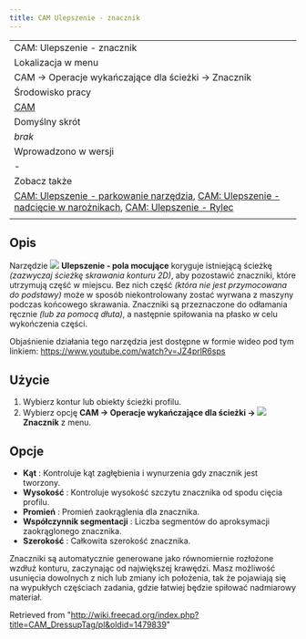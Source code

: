 ```yaml
---
title: CAM Ulepszenie - znacznik
---
```

|  |
| --- |
| CAM: Ulepszenie - znacznik |
| Lokalizacja w menu |
| CAM → Operacje wykańczające dla ścieżki → Znacznik |
| Środowisko pracy |
| [CAM](/CAM_Workbench/pl "CAM Workbench/pl") |
| Domyślny skrót |
| *brak* |
| Wprowadzono w wersji |
| - |
| Zobacz także |
| [CAM: Ulepszenie - parkowanie narzędzia](/CAM_DressupRampEntry/pl "CAM DressupRampEntry/pl"), [CAM: Ulepszenie - nadcięcie w narożnikach](/CAM_DressupDogbone/pl "CAM DressupDogbone/pl"), [CAM: Ulepszenie - Rylec](/CAM_DressupDragKnife/pl "CAM DressupDragKnife/pl") |
|  |

## Opis

Narzędzie ![](/images/CAM_DressupTag.svg) **Ulepszenie - pola mocujące** koryguje istniejącą ścieżkę *(zazwyczaj ścieżkę skrawania konturu 2D)*, aby pozostawić znaczniki, które utrzymują część w miejscu. Bez nich część *(która nie jest przymocowana do podstawy)* może w sposób niekontrolowany zostać wyrwana z maszyny podczas końcowego skrawania. Znaczniki są przeznaczone do odłamania ręcznie *(lub za pomocą dłuta)*, a następnie spiłowania na płasko w celu wykończenia części.

Objaśnienie działania tego narzędzia jest dostępne w formie wideo pod tym linkiem: <https://www.youtube.com/watch?v=JZ4prlR6sps>

## Użycie

1. Wybierz kontur lub obiekty ścieżki profilu.
2. Wybierz opcję **CAM → Operacje wykańczające dla ścieżki → ![](/images/CAM_DressupTag.svg) Znacznik** z menu.

## Opcje

* **Kąt** : Kontroluje kąt zagłębienia i wynurzenia gdy znacznik jest tworzony.
* **Wysokość** : Kontroluje wysokość szczytu znacznika od spodu cięcia profilu.
* **Promień** : Promień zaokrąglenia dla znacznika.
* **Współczynnik segmentacji** : Liczba segmentów do aproksymacji zaokrąglonego znacznika.
* **Szerokość** : Całkowita szerokość znacznika.

Znaczniki są automatycznie generowane jako równomiernie rozłożone wzdłuż konturu, zaczynając od największej krawędzi. Masz możliwość usunięcia dowolnych z nich lub zmiany ich położenia, tak że pojawiają się na wypukłych częściach zadania, gdzie łatwiej będzie spiłować nadmiarowy materiał.

Retrieved from "<http://wiki.freecad.org/index.php?title=CAM_DressupTag/pl&oldid=1479839>"
